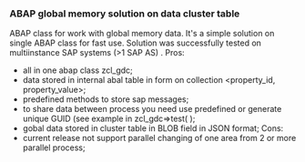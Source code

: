 ### ABAP global memory solution on data cluster table
ABAP class for work with global memory data.
It's a simple solution on single ABAP class for fast use. Solution was successfully tested on 
multiinstance SAP systems (>1 SAP AS) .
Pros:
- all in one abap class zcl_gdc;
- data stored in internal abal table in form on collection <property_id, property_value>;
- predefined methods to store sap messages;
- to share data between process you need use predefined or generate unique GUID (see example in zcl_gdc=>test( );
- gobal data stored in cluster table in BLOB field in JSON format;
Cons:
- current release not support parallel changing of one area from 2 or more parallel process;


